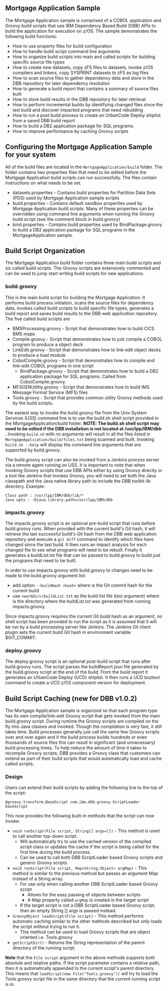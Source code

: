 ## Mortgage Application Sample
The Mortgage Application sample is comprised of a COBOL application and Groovy build scripts that use IBM Dependency Based Build (DBB) APIs to build the application for execution on z/OS. The sample demonstrates the following build functions:
* How to use property files for build configuration
* How to handle build script command line arguments
* How to organize build scripts into main and called scripts for building specific source file types
* How to create new datasets, copy zFS files to datasets, invoke z/OS compilers and linkers, copy SYSPRINT datasets to zFS as log files
* How to scan source files to gather dependency data and store in the DBB repository for later dependency resolution
* How to generate a build report that contains a summary of source files built
* How to store build results in the DBB repository for later retrieval
* How to perform incremental builds by identifying changed files since the last build and discover impacted programs that need rebuilding
* How to run a post build process to create an UrbanCode Deploy shiplist from a saved DBB build report 
* How to build a DB2 application package for SQL programs.
* How to improve performance by caching Groovy scripts

## Configuring the Mortgage Application Sample for your system
All of the build files are located in the `MortgageApplication/build` folder.  The folder contains two properties files that need to be edited before the Mortgage Application build scripts can run successfully.  The files contain instructions on what needs to be set.
* datasets.properties - Contains build properties for Partition Data Sets (PDS) used by Mortgage Application sample scripts
* build.properties - Contains default sandbox properties used by Mortgage Application build scripts.  Many of these properties can be overridden using command line arguments when running the Groovy build script (see the comment block in build.groovy)
* bind.properties - Contains build properties used by BindPackage.groovy to build a DB2 application package for SQL programs in the MortgageApplication sample.
 
## Build Script Organization
The Mortgage Application build folder contains three main build scripts and six called build scripts. The Groovy scripts are extensively commented and can be used to jump start writing build scripts for new applications.

### build.groovy 
This is the main build script for building the Mortgage Application.  It performs build process initiation, scans the source files for dependency data, invokes called build scripts to build specific file types, generates a build report and saves build results to the DBB web application repository. The five called build scripts are 
* BMSProcessing.groovy - Script that demonstrates how to build CICS BMS maps
* Compile.groovy - Script that demonstrates how to just compile a COBOL program to produce a object deck
* LinkEdit.groovy - Script that demonstrates how to link-edit object decks to produce a load module
* CobolCompile.groovy - Script that demonstrates how to compile and link-edit COBOL programs in one script
     * BindPackage.groovy - Script that demonstrates how to build a DB2 application package for SQL programs. Called from CobolCompile.groovy.
* MFSGENUtiltiy.groovy - Script that demonstrates how to build IMS Message Format Service (MFS) files
* Tools.groovy - Script that provides common utility Groovy methods used by the build scripts.

The easiest way to invoke the build.groovy file from the Unix System Services (USS) command line is to use the build.sh shell script provided in the MortgageApplication/build folder. **NOTE: The build.sh shell script may need to be edited if the DBB installation is not located at /usr/lpp/IBM/dbb .** Invoking `build.sh` with no arguments will result in all the files listed in `MortgageApplication/build/files.txt` being scanned and built.  Invoking `build.sh --help` will display the command line arguments that are supported by build.groovy.

The build.groovy script can also be invoked from a Jenkins process server via a remote agent running on USS. It is important to note that when invoking Groovy scripts that use DBB APIs either by using Groovy directly or a tool like Jenkins that invokes Groovy, you will need to set both the Java classpath and the Java native library path to include the DBB toolkit lib directory.  Example:
```
Class path : /usr/lpp/IBM/dbb/lib/* 
Java opts : -Djava.library.path=/usr/lpp/IBM/dbb
```

### impacts.groovy
The impacts.groovy script is an optional pre-build script that runs before build.groovy runs.  When provided with the current build's Git hash, it will retrieve the last successful build's Git hash from the DBB web application repository and execute a `git diff` command to identify which files have changed since the last build. It then runs an impact analysis for each changed file to see what programs will need to be rebuilt. Finally it generates a buildList.txt file that can be passed to build.groovy to build just the programs that need to be built.

In order to use impacts.groovy with build.groovy to changes need to be made to the build.groovy argument list:
* add option `--buildHash <hash>` where <hash> is the Git commit hash for the current build
* use `<workDir>/buildList.txt` as the build list file (last argument) where <workDir> is the directory where the buildList.txt was generated from running impacts.groovy.

Since impacts.groovy requires the current Git build hash as an argument, no shell script has been provided to run the script as it is assumed that it will be run by a build processing server like Jenkins. The Jenkins Git client plugin sets the current build Git hash in environment variable $GIT_COMMIT.

### deploy.groovy 
The deploy.groovy script is an optional post-build script that runs after build.groovy runs.  The script parses the buildReport.json file generated by the build.groovy script at the end of the build.  From the build report it generates an UrbanCode Deploy (UCD) shiplist.  It then runs a UCD buztool command to create a UCD z/OS component version for deployment.

## Build Script Caching (new for DBB v1.0.2)
The Mortgage Application sample is organized so that each program type has its own compile/link-edit Groovy script that gets invoked from the main build.groovy script.  During runtime the Groovy scripts are compiled on the fly into Java classes and invoked.  Though the compilation is very fast, it still takes time. Build processes generally just call the same few Groovy scripts over and over again and if the build process builds hundreds or even thousands of source files this can result in significant (and unnecessary) build processing times.  To help reduce the amount of time it takes to recompile Groovy scripts, DBB provides a Groovy class that customers can extend as part of their build scripts that would automatically load and cache called scripts.

### Design
Users can extend their build scripts by adding the following line to the top of the script:
```
@groovy.transform.BaseScript com.ibm.dbb.groovy.ScriptLoader baseScript
``` 
This now provides the following built-in methods that the script can now invoke:
* `void runScript(File script, String[] args=[])` - This method is used to call another top-down script.
    * Will automatically try to use the cached version of the compiled script class or updates the cache if the script is being called for the first time during the build process.
    * Can be used to call both DBB ScriptLoader based Groovy scripts and generic Groovy scripts
* `void runScript(File script, Map<String,Object> argMap)` - This method is similar to the previous method but passes an argument Map instead of a String array.
    * For use only when calling another DBB ScriptLoader based Groovy script
        * Allows for the easy passing of objects between scripts
        * A Map property called `argMap` is created in the target script
    * If the target script is not a DBB ScriptLoader based Groovy script, then an empty String [] args is passed instead.
* `GroovyObject loadScript(File script)` - This method performs automatic caching similar to the other methods described but only loads the script without trying to run it. 
    * This method can be used to load Groovy scripts that are object oriented i.e. Tools.groovy
* `getScriptDir()` - Returns the String representation of the parent directory of the running script.

**Note** that the `File script` argument in the above methods supports both absolute and relative paths.  If the script parameter contains a relative path, then it is automatically appended to the current script's parent directory.  This means that `loadScript(new File("Tools.groovy"))` will try to load the Tools.groovy script file in the same directory that the current running script is in.
 